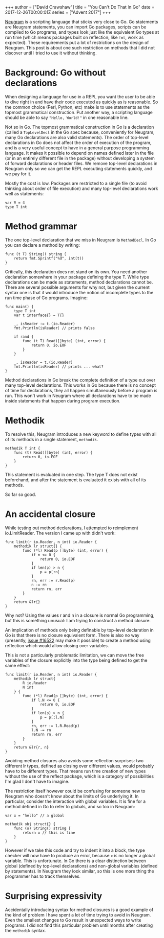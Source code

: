 +++
author = ["David Crawshaw"]
title = "You Can't Do That In Go"
date = 2017-12-26T00:00:01Z
series = ["Advent 2017"]
+++

[Neugram](https://neugram.io) is a scripting language that sticks very
close to Go.
Go statements are Neugram statements, you can import Go packages,
scripts can be compiled to Go programs, and types look just like the
equivalent Go types at run time (which means packages built on
reflection, like `fmt`, work as expected).
These requirements put a lot of restrictions on the design of Neugram.
This post is about one such restriction on methods that I did not
discover until I tried to use it without thinking.

# Background: Go without declarations

When designing a language for use in a REPL you want the user to be
able to dive right in and have their code executed as quickly as
is reasonable.
So the common choice (Perl, Python, etc) make is to use statements
as the topmost grammatical construction.
Put another way, a scripting language should be able to say
`"Hello, World!"` in one reasonable line.

Not so in Go.
The topmost grammatical construction in Go is a declaration (called
a `TopLevelDecl` in the Go spec because, conveniently for Neugram,
 many Go declarations are also valid statements).
The order of top-level declarations in Go does not affect the order
of execution of the program, and is a very useful concept to have
in a general purpose programming language. It makes it possible to
depend on names defined later in the file (or in an entirely
different file in the package) without developing a system of
forward declarations or header files.
We remove top-level declarations in Neugram only so we can get the
REPL executing statements quickly, and we pay for it.

Mostly the cost is low. Packages are restricted to a single file
(to avoid thinking about order of file execution) and many top-level
declarations work well as statements:

```
var V = 4
type T int
```

# Method grammar

The one top-level declaration that we miss in Neugram is `MethodDecl`.
In Go you can declare a method by writing:

```
func (t T) String() string {
	return fmt.Sprintf("%d", int(t))
}
```

Critically, this declaration does not stand on its own.
You need another declaration somewhere in your package defining the
type T.
While type declarations can be made as statements, method declarations
cannot be.
There are several possible arguments for why not, but given the current
syntax one is that it would introduce the notion of incomplete types
to the run time phase of Go programs. Imagine:

```
func main() {
	type T int
	var t interface{} = T{}

	_, isReader := t.(io.Reader)
	fmt.Println(isReader) // prints false

	if rand {
		func (t T) Read([]byte) (int, error) {
			return 0, io.EOF
		}
	}

	_, isReader = t.(io.Reader)
	fmt.Println(isReader) // prints ... what?
}
```

Method declarations in Go break the complete definition of a type out
over many top-level declarations.
This works in Go because there is no concept of time for declarations,
they all happen simultaneously before a program is run.
This won't work in Neugram where all declarations have to be made
inside statements that happen during program execution.

# Methodik

To resolve this, Neugram introduces a new keyword to define types
with all of its methods in a single statement, `methodik`.

```
methodik T int {
	func (t) Read([]byte) (int, error) {
		return 0, io.EOF
	}
}
```

This statement is evaluated in one step.
The type T does not exist beforehand, and after the statement is
evaluated it exists with all of its methods.

So far so good.

# An accidental closure

While testing out method declarations, I attempted to reimplement
io.LimitReader. The version I came up with didn't work:

```
func limit(r io.Reader, n int) io.Reader {
	methodik lr struct{} {
		func (*l) Read(p []byte) (int, error) {
			if n <= 0 {
				return 0, io.EOF
			}
			if len(p) > n {
				p = p[:n]
			}
			rn, err := r.Read(p)
			n -= rn
			return rn, err
		}
	}
	return &lr{}
}
```

Why not? Using the values r and n in a closure is normal Go
programming, but this is something unusual:
I am trying to construct a method closure.

An implication of methods only being definable by top-level
declaration in Go is that there is no closure equivalent form.
There is also no way (presently,
[issue #16522](https://golang.org/issues/16522) may make it possible)
to create a method using reflection which would allow closing over
variables.

This is not a particularly problematic limitation, we can move the
free variables of the closure explicitly into the type being defined
to get the same effect:

```
func limit(r io.Reader, n int) io.Reader {
	methodik lr struct{
		R io.Reader
		N int
	} {
		func (*l) Read(p []byte) (int, error) {
			if l.N <= 0 {
				return 0, io.EOF
			}
			if len(p) > n {
				p = p[:l.N]
			}
			rn, err := l.R.Read(p)
			l.N -= rn
			return rn, err
		}
	}
	return &lr{r, n}
}
```

Avoiding method closures also avoids some reflection surprises:
two different lr types, defined as closing over different values,
would probably have to be different types. That means run time
creation of new types without the use of the reflect package, which
is a category of possibilities I'm glad I don't have to imagine.

The restriction itself however could be confusing for someone new
to Neugram who doesn't know about the limits of Go underlying it.
In particular, consider the interaction with global variables.
It is fine for a method defined in Go to refer to globals, and
so too in Neugram:

```
var x = "hello" // a global

methodik obj struct{} {
	func (o) String() string {
		return x // this is fine
	}
}
```

However if we take this code and try to indent it into a block, the
type checker will now have to produce an error, because `x` is no
longer a global variable.
This is unfortunate. In Go there is a clear distinction between
global (defined by top-level declarations) and non-global variables
(defined by statements).
In Neugram they look similar, so this is one more thing the programmer
has to track themselves.

# Surprising expressivity

Accidentally introducing syntax for method closures is a good example
of the kind of problem I have spent a lot of time trying to avoid
in Neugram.
Even the smallest changes to Go result in unexpected ways to write
programs.
I did not find this particular problem until months after creating
the `methodik` syntax.
